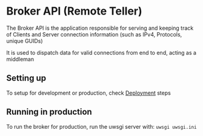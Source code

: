 # Broker API (Remote Teller)
The Broker API is the application responsible for serving and keeping
track of Clients and Server connection information (such as IPv4,
Protocols, unique GUIDs)

It is used to dispatch data for valid connections from end to end,
acting as a middleman


## Setting up
To setup for development or production, check [Deployment](Docs/Deployment.md) steps

## Running in production
To run the broker for production, run the uwsgi server with:
`uwsgi uwsgi.ini`

